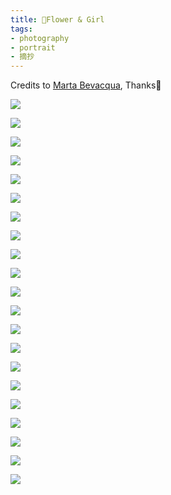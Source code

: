 ```yaml
---
title: 🌸Flower & Girl
tags:
- photography
- portrait
- 摘抄
---
```


Credits to [Marta Bevacqua](https://www.martabevacquaphotography.com/), 
Thanks🌸

![](photography/aesthetic/Portrait/attachments/14.jpg)

![](photography/aesthetic/Portrait/attachments/15.jpg)

![](photography/aesthetic/Portrait/attachments/16.jpg)

![](photography/aesthetic/Portrait/attachments/17.jpg)

![](photography/aesthetic/Portrait/attachments/18.jpg)

![](photography/aesthetic/Portrait/attachments/19.jpg)

![](photography/aesthetic/Portrait/attachments/20.jpg)

![](photography/aesthetic/Portrait/attachments/21.jpg)

![](photography/aesthetic/Portrait/attachments/22.jpg)

![](photography/aesthetic/Portrait/attachments/content%20(1).jpg)

![](photography/aesthetic/Portrait/attachments/content%20(2).jpg)

![](photography/aesthetic/Portrait/attachments/content%20(3).jpg)

![](photography/aesthetic/Portrait/attachments/content%20(4).jpg)

![](photography/aesthetic/Portrait/attachments/content%20(5).jpg)

![](photography/aesthetic/Portrait/attachments/content%20(6).jpg)

![](photography/aesthetic/Portrait/attachments/content%20(7).jpg)

![](photography/aesthetic/Portrait/attachments/content%20(8).jpg)

![](photography/aesthetic/Portrait/attachments/content%20(9).jpg)

![](photography/aesthetic/Portrait/attachments/content%20(11).jpg)

![](photography/aesthetic/Portrait/attachments/content%20(12).jpg)

![](photography/aesthetic/Portrait/attachments/content.jpg)

